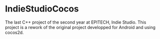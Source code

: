 # IndieStudioCocos
The last C++ project of the second year at EPITECH, Indie Studio. This project is a rework of the original project developped for Android and using cocos2d.
